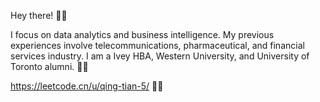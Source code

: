Hey there! 👋✨

I focus on data analytics and business intelligence. My previous experiences involve telecommunications, pharmaceutical, and financial services industry. I am a Ivey HBA, Western University, and University of Toronto alumni. 👋✨

 
 https://leetcode.cn/u/qing-tian-5/ 👋✨



